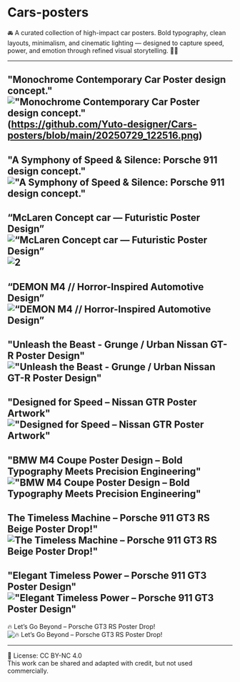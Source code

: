 # Cars-posters
🚘 A curated collection of high-impact car posters. Bold typography, clean layouts, minimalism, and cinematic lighting — designed to capture speed, power, and emotion through refined visual storytelling. 🎨🔥
__________________________________________________________________________________________________________________________

"Monochrome Contemporary Car Poster design concept."
!["Monochrome Contemporary Car Poster design concept."](https://github.com/Yuto-designer/Cars-posters/blob/main/20250729_121314.png)(https://github.com/Yuto-designer/Cars-posters/blob/main/20250729_122516.png)
----

"A Symphony of Speed & Silence: Porsche 911 design concept."
!["A Symphony of Speed & Silence: Porsche 911 design concept."](https://github.com/Yuto-designer/Cars-posters/blob/main/20250724_164824.png)
-----

“McLaren Concept car — Futuristic Poster Design”
![“McLaren Concept car — Futuristic Poster Design”](https://github.com/Yuto-designer/Cars-posters/blob/main/20250723_150453.png)![2](https://github.com/Yuto-designer/Cars-posters/blob/main/20250723_150517.png)
---

“DEMON M4 // Horror-Inspired Automotive Design”
![“DEMON M4 // Horror-Inspired Automotive Design”](https://github.com/Yuto-designer/Cars-posters/blob/main/20250722_151736.png)
----

"Unleash the Beast - Grunge / Urban Nissan GT-R Poster Design"
!["Unleash the Beast - Grunge / Urban Nissan GT-R Poster Design"](https://github.com/Yuto-designer/Cars-posters/blob/main/20250721_114435.png)
----

"Designed for Speed – Nissan GTR Poster Artwork"
!["Designed for Speed – Nissan GTR Poster Artwork"](https://github.com/Yuto-designer/Cars-posters/blob/main/20250720_160850.png)
-------

"BMW M4 Coupe Poster Design – Bold Typography Meets Precision Engineering"
!["BMW M4 Coupe Poster Design – Bold Typography Meets Precision Engineering"](https://github.com/Yuto-designer/Cars-posters/blob/main/20250720_161450.png)
-----

The Timeless Machine – Porsche 911 GT3 RS Beige Poster Drop!"
![The Timeless Machine – Porsche 911 GT3 RS Beige Poster Drop!"](https://github.com/Yuto-designer/Cars-posters/blob/main/20250718_155821.png)
------

"Elegant Timeless Power – Porsche 911 GT3 Poster Design"
!["Elegant Timeless Power – Porsche 911 GT3 Poster Design"](https://github.com/Yuto-designer/Cars-posters/blob/main/20250717_163137.png)
------

🔥 Let’s Go Beyond – Porsche GT3 RS Poster Drop!
![🔥 Let’s Go Beyond – Porsche GT3 RS Poster Drop!](https://github.com/Yuto-designer/Cars-posters/blob/main/20250717_161650.png)

__________________________________________________________________________________________________________________________

📄 License: CC BY-NC 4.0  
This work can be shared and adapted with credit, but not used commercially.
